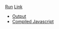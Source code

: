 <div class="row-fluid" id="wrapper">
  <!-- editor -->
  <div id="editor_wrapper" class="span6">
    <a href="#" id="run_code" class="btn btn-primary">Run</a>
    <a href="#" id="link_code" class="btn">Link</a>
    <p></p>
    <div id="editor"></div>
  </div>
  <!-- viewer/output -->
  <div id="viewer_wrapper" class="span6">
    <div class="tabbable">
      <ul class="nav nav-tabs">
        <li class="active"><a href="#tab1" data-toggle="tab">Output</a></li>
        <li><a href="#tab2" data-toggle="tab">Compiled Javascript</a></li>
      </ul>
      <div class="tab-content">
        <div class="tab-pane active" id="tab1">
          <div id="output">
          </div>
        </div>
        <div class="tab-pane" id="tab2">
          <div id="viewer">
          </div>
        </div>
      </div>
    </div>
  </div>
</div>

<script src="../js/codemirror.js"></script>
<script src="../js/ruby.js"></script>
<script src="../js/javascript.js"></script>
<link href="../css/codemirror.css" rel="stylesheet">

<script src="../js/jquery.js"></script>
<script src="../js/bootstrap.min.js"></script>

<script src="../opal.min.js"></script>
<script src="../opal-parser.min.js"></script>

<script>
  var output = CodeMirror(document.getElementById("output"), {
    lineNumbers: false,
    mode: "javascript",
    readOnly: true
  });

  var viewer = CodeMirror(document.getElementById("viewer"), {
    lineNumbers: true,
    mode: "javascript",
    readOnly: true
  });

  var editor = CodeMirror(document.getElementById("editor"), {
    lineNumbers: true,
    mode: "ruby",
    tabMode: "shift"
  });

  var run = document.getElementById('run_code');
  var link = document.getElementById('link_code');

  if (run.addEventListener) {
    run.addEventListener('click', compile, false);
  }
  else {
    run.attachEvent('onclick', compile);
  }

  // Functions to update editor and viewer content
  function compile() {
    var old_puts = Opal.puts;
    var flush   = [];
    Opal.puts = function(a) {
      flush.push(a);
      output.setValue(flush.join("\n"));
    };

    output.setValue('');

    try {
      var code = Opal.Opal.Parser.$new().$parse(editor.getValue());
      viewer.setValue(code);
      eval(code);
    }
    catch (err) {
      Opal.puts('' + err + "\n" + err.stack);
    }

    Opal.puts = old_puts;
    link.href = '#code:' + encodeURIComponent(editor.getValue());
    return false;
  }

  var hash = decodeURIComponent(location.hash);
  if (hash.indexOf('#code:') === 0) {
    editor.setValue(hash.substr(6));
  }
  else {
    editor.setValue("[1, 2, 3, 4].each do |a|\n  puts a\nend\n\nclass Foo\n  attr_accessor :name\nend\n\nadam = Foo.new\nadam.name = 'Adam Beynon'\nputs adam.name");
  }

  compile();
</script>